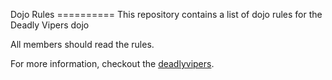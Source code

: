 Dojo Rules ==========
This repository contains a list of dojo rules for the Deadly Vipers dojo

All members should read the rules.

For more information, checkout the [deadlyvipers](https://github.com/deadlyvipers).